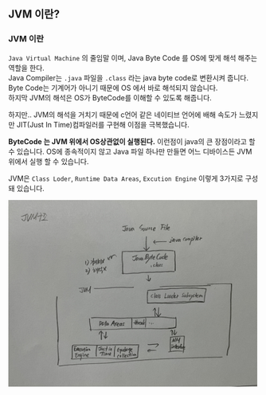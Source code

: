 ## JVM 이란?

### JVM 이란
`Java Virtual Machine` 의 줄임말 이며, Java Byte Code 를 OS에 맞게 해석 해주는 역할을 한다.  
Java Compiler는 `.java` 파일을 `.class` 라는 java byte code로 변환시켜 줍니다.  
Byte Code는 기계어가 아니기 때문에 OS 에서 바로 해석되지 않습니다.  
하지막 JVM의 해석은 OS가 ByteCode를 이해할 수 있도록 해줍니다.  

하지만.. JVM의 해석을 거치기 때문에 c언어 같은 네이티브 언어에 배해 속도가 느렸지만 JIT(Just In Time)컴파일러를 구현해 이점을 극복했습니다.  

**ByteCode 는 JVM 위에서 OS상관없이 실행된다.** 이런점이 java의 큰 장점이라고 할 수 있습니다. OS에 종속적이지 않고 Java 파일 하나만 만들면 어느 디바이스든 JVM 위에서 실행 할 수 있습니다.  

JVM은 `Class Loder`, `Runtime Data Areas`, `Excution Engine` 이렇게 3가지로 구성 돼 있습니다.  

<img src="../../img/JVM-structure.jpg" width="500">

